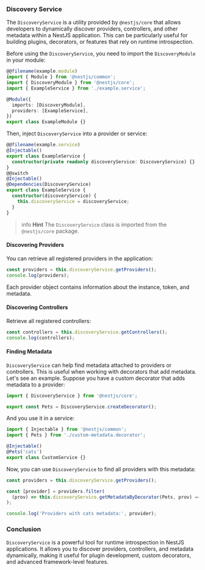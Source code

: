 ### Discovery Service

The `DiscoveryService` is a utility provided by `@nestjs/core` that allows developers to dynamically discover providers, controllers, and other metadata within a NestJS application. This can be particularly useful for building plugins, decorators, or features that rely on runtime introspection.

Before using the `DiscoveryService`, you need to import the `DiscoveryModule` in your module:

```typescript
@@filename(example.module)
import { Module } from '@nestjs/common';
import { DiscoveryModule } from '@nestjs/core';
import { ExampleService } from './example.service';

@Module({
  imports: [DiscoveryModule],
  providers: [ExampleService],
})
export class ExampleModule {}
```

Then, inject `DiscoveryService` into a provider or service:

```typescript
@@filename(example.service)
@Injectable()
export class ExampleService {
  constructor(private readonly discoveryService: DiscoveryService) {}
}
@@switch
@Injectable()
@Dependencies(DiscoveryService)
export class ExampleService {
  constructor(discoveryService) {
    this.discoveryService = discoveryService;
  }
}
```

> info **Hint** The `DiscoveryService` class is imported from the `@nestjs/core` package.

#### Discovering Providers

You can retrieve all registered providers in the application:

```typescript
const providers = this.discoveryService.getProviders();
console.log(providers);
```

Each provider object contains information about the instance, token, and metadata.

#### Discovering Controllers

Retrieve all registered controllers:

```typescript
const controllers = this.discoveryService.getControllers();
console.log(controllers);
```

#### Finding Metadata

`DiscoveryService` can help find metadata attached to providers or controllers. This is useful when working with decorators that add metadata. Let's see an example. Suppose you have a custom decorator that adds metadata to a provider:

```typescript
import { DiscoveryService } from '@nestjs/core';

export const Pets = DiscoveryService.createDecorator();
```

And you use it in a service:

```typescript
import { Injectable } from '@nestjs/common';
import { Pets } from './custom-metadata.decorator';

@Injectable()
@Pets('cats')
export class CustomService {}
```

Now, you can use `DiscoveryService` to find all providers with this metadata:

```typescript
const providers = this.discoveryService.getProviders();

const [provider] = providers.filter(
  (prov) => this.discoveryService.getMetadataByDecorator(Pets, prov) === 'cats',
);

console.log('Providers with cats metadata:', provider);
```

### Conclusion

`DiscoveryService` is a powerful tool for runtime introspection in NestJS applications. It allows you to discover providers, controllers, and metadata dynamically, making it useful for plugin development, custom decorators, and advanced framework-level features.
